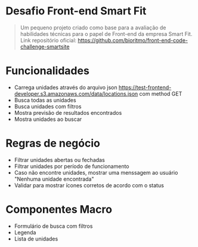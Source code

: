 # Desafio Front-end Smart Fit

> Um pequeno projeto criado como base para a avaliação de habilidades técnicas para o papel de Front-end da empresa Smart Fit.
> Link repositório oficial: https://github.com/bioritmo/front-end-code-challenge-smartsite

# Funcionalidades
- Carrega unidades através do arquivo json https://test-frontend-developer.s3.amazonaws.com/data/locations.json com method GET
- Busca todas as unidades
- Busca unidades com filtros
- Mostra previsão de resultados encontrados
- Mostra unidades ao buscar
# Regras de negócio
- Filtrar unidades abertas ou fechadas
- Filtrar unidades por período de funcionamento
- Caso não encontre unidades, mostrar uma menssagem ao usuário "Nenhuma unidade encontrada"
- Validar para mostrar ícones corretos de acordo com o status
# Componentes Macro
- Formulário de busca com filtros
- Legenda
- Lista de unidades
